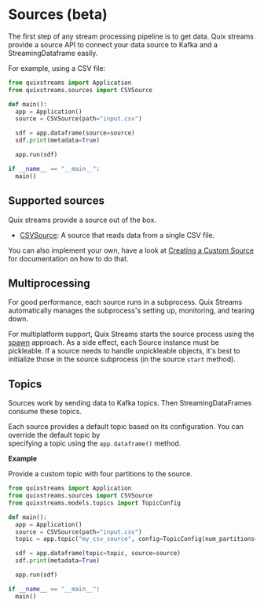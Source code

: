 # Sources (beta)

The first step of any stream processing pipeline is to get data. Quix streams provide a source API to connect your data source to Kafka and a StreamingDataframe easily.

For example, using a CSV file:

```python
from quixstreams import Application
from quixstreams.sources import CSVSource

def main():
  app = Application()
  source = CSVSource(path="input.csv")

  sdf = app.dataframe(source=source)
  sdf.print(metadata=True)

  app.run(sdf)

if __name__ == "__main__":
  main()
```

## Supported sources

Quix streams provide a source out of the box.

* [CSVSource](./csv-source.md): A source that reads data from a single CSV file.

You can also implement your own, have a look at [Creating a Custom Source](custom-sources.md) for documentation on how to do that.

## Multiprocessing

For good performance, each source runs in a subprocess. Quix Streams automatically manages the subprocess's setting up, monitoring, and tearing down. 

For multiplatform support, Quix Streams starts the source process using the [spawn](https://docs.python.org/3/library/multiprocessing.html#contexts-and-start-methods) approach. As a side effect, each Source instance must be pickleable. If a source needs to handle unpickleable objects, it's best to initialize those in the source subprocess (in the source `start` method).  

## Topics

Sources work by sending data to Kafka topics. Then StreamingDataFrames consume these topics.

Each source provides a default topic based on its configuration. You can override the default topic by  
specifying a topic using the `app.dataframe()` method. 

**Example**

Provide a custom topic with four partitions to the source. 

```python
from quixstreams import Application
from quixstreams.sources import CSVSource
from quixstreams.models.topics import TopicConfig

def main():
  app = Application()
  source = CSVSource(path="input.csv")
  topic = app.topic("my_csv_source", config=TopicConfig(num_partitions=4, replication_factor=1))

  sdf = app.dataframe(topic=topic, source=source)
  sdf.print(metadata=True)

  app.run(sdf)

if __name__ == "__main__":
  main()
```
